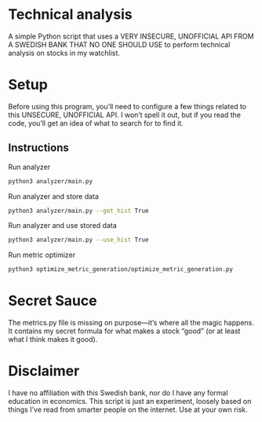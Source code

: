 # Technical analysis

A simple Python script that uses a VERY INSECURE, UNOFFICIAL API FROM A SWEDISH BANK THAT NO ONE SHOULD USE to perform technical analysis on stocks in my watchlist.

# Setup

Before using this program, you’ll need to configure a few things related to this UNSECURE, UNOFFICIAL API. I won’t spell it out, but if you read the code, you’ll get an idea of what to search for to find it.

## Instructions
Run analyzer
```bash
python3 analyzer/main.py 
```
Run analyzer and store data
```bash
python3 analyzer/main.py --get_hist True
```
Run analyzer and use stored data
```bash
python3 analyzer/main.py --use_hist True
```
Run metric optimizer
```bash
python3 optimize_metric_generation/optimize_metric_generation.py 
```

# Secret Sauce

The metrics.py file is missing on purpose—it’s where all the magic happens. It contains my secret formula for what makes a stock “good” (or at least what I think makes it good).

# Disclaimer

I have no affiliation with this Swedish bank, nor do I have any formal education in economics. This script is just an experiment, loosely based on things I’ve read from smarter people on the internet. Use at your own risk.
